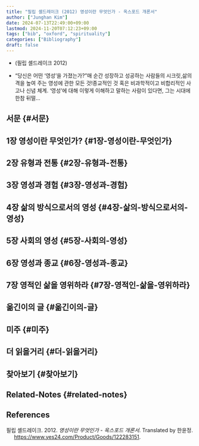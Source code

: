 ```yaml
---
title: "필립 셸드레이크 (2012) 영성이란 무엇인가 - 옥스포드 개론서"
author: ["Junghan Kim"]
date: 2024-07-13T22:49:00+09:00
lastmod: 2024-11-20T07:12:23+09:00
tags: ["bib", "oxford", "spirituality"]
categories: ["Bibliography"]
draft: false
---
```


-   (필립 셸드레이크 2012)

-   “당신은 어떤 ‘영성’을 가졌는가?”매 순간 성장하고 성공하는 사람들의 시크릿,삶의 격을 높여 주는 영성에 관한 모든 것!종교적인 것 혹은 비과학적이고 비합리적인 사고나 신념 체계. ‘영성’에 대해 이렇게 이해하고 말하는 사람이 있다면, 그는 시대에 한참 뒤떨...


## 서문 {#서문}


## 1장 영성이란 무엇인가? {#1장-영성이란-무엇인가}


## 2장 유형과 전통 {#2장-유형과-전통}


## 3장 영성과 경험 {#3장-영성과-경험}


## 4장 삶의 방식으로서의 영성 {#4장-삶의-방식으로서의-영성}


## 5장 사회의 영성 {#5장-사회의-영성}


## 6장 영성과 종교 {#6장-영성과-종교}


## 7장 영적인 삶을 영위하라 {#7장-영적인-삶을-영위하라}


## 옮긴이의 글 {#옮긴이의-글}


## 미주 {#미주}


## 더 읽을거리 {#더-읽을거리}


## 찾아보기 {#찾아보기}


## Related-Notes {#related-notes}

## References

<style>.csl-entry{text-indent: -1.5em; margin-left: 1.5em;}</style><div class="csl-bib-body">
  <div class="csl-entry">필립 셸드레이크. 2012. <i>영성이란 무엇인가 - 옥스포드 개론서</i>. Translated by 한윤정. <a href="https://www.yes24.com/Product/Goods/122283151">https://www.yes24.com/Product/Goods/122283151</a>.</div>
</div>
